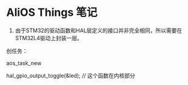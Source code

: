 # AliOS Things 笔记

1. 由于STM32的驱动函数和HAL层定义的接口并非完全相同，所以需要在STM32L4驱动上封装一层。





创任务：

aos_task_new 

hal_gpio_output_toggle(&led); // 这个函数在内核部分